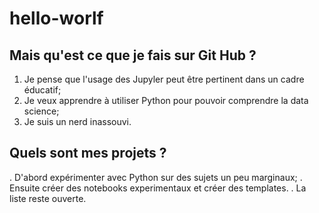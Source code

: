 # hello-worlf
## Mais qu'est ce que je fais sur Git Hub ?
1. Je pense que l'usage des Jupyler peut être pertinent dans un cadre éducatif;
2. Je veux apprendre à utiliser Python pour pouvoir comprendre la data science;
3. Je suis un nerd inassouvi.

## Quels sont mes projets ?
. D'abord expérimenter avec Python sur des sujets un peu marginaux;
. Ensuite créer des notebooks experimentaux et créer des templates.
. La liste reste ouverte.
